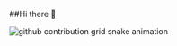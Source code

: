 ##Hi there 👋


<picture>
  <source media="(prefers-color-scheme: dark)" srcset="https://raw.githubusercontent.com/melisa-erdem/melisa-erdem/output/github-contribution-grid-snake-dark.svg">
  <source media="(prefers-color-scheme: light)" srcset="https://raw.githubusercontent.com/melisa-erdem/melisa-erdem/output/github-contribution-grid-snake.svg">
  <img alt="github contribution grid snake animation" src="https://raw.githubusercontent.com/melisa-erdem/melisa-erdem/output/github-contribution-grid-snake.svg">
</picture>
